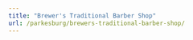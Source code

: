 ```yaml
---
title: "Brewer's Traditional Barber Shop"
url: /parkesburg/brewers-traditional-barber-shop/
---
```

